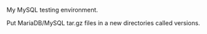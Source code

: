 My MySQL testing environment.

Put MariaDB/MySQL tar.gz files in a new directories called versions.
